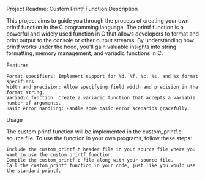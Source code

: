 Project Readme: Custom Printf Function
Description

This project aims to guide you through the process of creating your own printf function in the C programming language. The printf function is a powerful and widely used function in C that allows developers to format and print output to the console or other output streams. By understanding how printf works under the hood, you'll gain valuable insights into string formatting, memory management, and variadic functions in C.

Features

    Format specifiers: Implement support for %d, %f, %c, %s, and %x format specifiers.
    Width and precision: Allow specifying field width and precision in the format string.
    Variadic function: Create a variadic function that accepts a variable number of arguments.
    Basic error handling: Handle some basic error scenarios gracefully.

Usage

The custom printf function will be implemented in the custom_printf.c source file. To use the function in your own programs, follow these steps:

    Include the custom_printf.h header file in your source file where you want to use the custom printf function.
    Compile the custom_printf.c file along with your source file.
    Call the custom_printf function in your code, just like you would use the standard printf.
